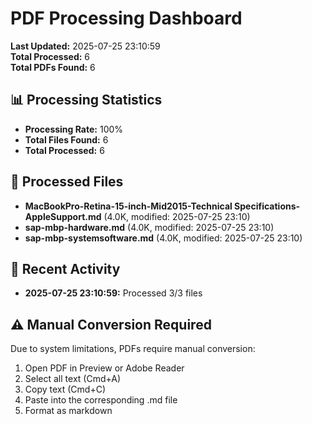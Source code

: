 # PDF Processing Dashboard

**Last Updated:** 2025-07-25 23:10:59  
**Total Processed:** 6  
**Total PDFs Found:** 6  

## 📊 Processing Statistics

- **Processing Rate:** 100%
- **Total Files Found:** 6
- **Total Processed:** 6

## 📁 Processed Files

- **MacBookPro-Retina-15-inch-Mid2015-Technical Specifications-AppleSupport.md** (4.0K, modified: 2025-07-25 23:10)
- **sap-mbp-hardware.md** (4.0K, modified: 2025-07-25 23:10)
- **sap-mbp-systemsoftware.md** (4.0K, modified: 2025-07-25 23:10)

## 🔄 Recent Activity

- **2025-07-25 23:10:59:** Processed 3/3 files

## ⚠️ Manual Conversion Required

Due to system limitations, PDFs require manual conversion:

1. Open PDF in Preview or Adobe Reader
2. Select all text (Cmd+A)
3. Copy text (Cmd+C)
4. Paste into the corresponding .md file
5. Format as markdown
